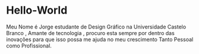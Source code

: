 # Hello-World
Meu Nome é Jorge estudante de Design Gráfico na Universidade Castelo Branco , Amante de  tecnologia , procuro esta sempre por dentro das inovações para que isso possa me ajuda no meu crescimento Tanto Pessoal como Profissional.
